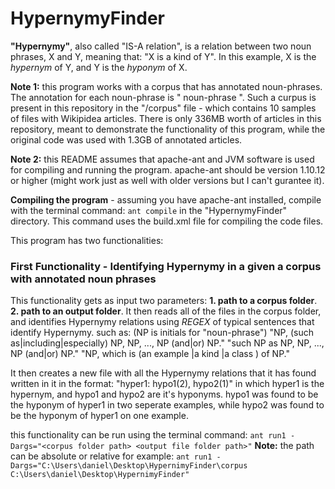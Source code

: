 # HypernymyFinder
**"Hypernymy"**, also called "IS-A relation", is a relation between two noun phrases, X and Y, meaning that: "X is a kind of Y". In this example, X is the *hypernym* of Y, and Y is the *hyponym* of X.

**Note 1:** this program works with a corpus that has annotated noun-phrases. The annotation for each noun-phrase is "<np> noun-phrase </np>". 
Such a curpus is present in this repository in the "/corpus" file - which contains 10 samples of files with Wikipidea articles. There is only 336MB worth of articles in this repository, meant to demonstrate the functionality of this program, while the original code was used with 1.3GB of annotated articles.

**Note 2:** this README assumes that apache-ant and JVM software is used for compiling and running the program. apache-ant should be version 1.10.12 or higher (might work just as well with older versions but I can't gurantee it).

**Compiling the program** - assuming you have apache-ant installed, compile with the terminal command: 
`ant compile`
in the "HypernymyFinder" directory. This command uses the build.xml file for compiling the code files.

This program has two functionalities: 
### **First Functionality** - Identifying Hypernymy in a given a corpus with annotated noun phrases
This functionality gets as input two parameters: **1. path to a corpus folder**. **2. path to an output folder**.
It then reads all of the files in the corpus folder, and identifies Hypernymy relations using *REGEX* of typical sentences that identify Hypernymy.
such as: (NP is initials for "noun-phrase")
"NP, (such as|including|especially) NP, NP, ..., NP (and|or) NP."
"such NP as NP, NP, ..., NP (and|or) NP."
"NP, which is (an example |a kind |a class ) of NP."

It then creates a new file with all the Hypernymy relations that it has found written in it in the format:
"hyper1: hypo1(2), hypo2(1)"
in which hyper1 is the hypernym, and hypo1 and hypo2 are it's hyponyms. hypo1 was found to be the hyponym of hyper1 in two seperate examples, while hypo2 was found to be the hyponym of hyper1 on one example.

this functionality can be run using the terminal command:
`ant run1 -Dargs="<corpus folder path> <output file folder path>"` 
**Note:** the path can be absolute or relative
for example: `ant run1 -Dargs="C:\Users\daniel\Desktop\HypernimyFinder\corpus C:\Users\daniel\Desktop\HypernimyFinder"`
